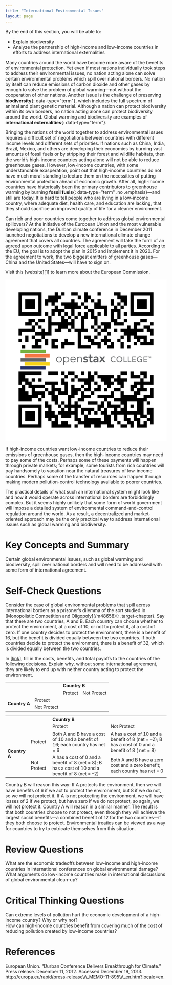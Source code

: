 ```yaml
---
title: "International Environmental Issues"
layout: page
---
```



<div data-type="abstract" markdown="1">
By the end of this section, you will be able to:

* Explain biodiversity
* Analyze the partnership of high-income and low-income countries in efforts to address international externalities

</div>

Many countries around the world have become more aware of the benefits of environmental protection. Yet even if most nations individually took steps to address their environmental issues, no nation acting alone can solve certain environmental problems which spill over national borders. No nation by itself can reduce emissions of carbon dioxide and other gases by enough to solve the problem of global warming—not without the cooperation of other nations. Another issue is the challenge of preserving **biodiversity**{: data-type="term"}, which includes the full spectrum of animal and plant genetic material. Although a nation can protect biodiversity within its own borders, no nation acting alone can protect biodiversity around the world. Global warming and biodiversity are examples of **international externalities**{: data-type="term"}.

Bringing the nations of the world together to address environmental issues requires a difficult set of negotiations between countries with different income levels and different sets of priorities. If nations such as China, India, Brazil, Mexico, and others are developing their economies by burning vast amounts of fossil fuels or by stripping their forest and wildlife habitats, then the world’s high-income countries acting alone will not be able to reduce greenhouse gases. However, low-income countries, with some understandable exasperation, point out that high-income countries do not have much moral standing to lecture them on the necessities of putting environmental protection ahead of economic growth. After all, high-income countries have historically been the primary contributors to greenhouse warming by burning **fossil fuels**{: data-type="term" .no .emphasis}—and still are today. It is hard to tell people who are living in a low-income country, where adequate diet, health care, and education are lacking, that they should sacrifice an improved quality of life for a cleaner environment.

Can rich and poor countries come together to address global environmental spillovers? At the initiative of the European Union and the most vulnerable developing nations, the Durban climate conference in December 2011 launched negotiations to develop a new international climate change agreement that covers all countries. The agreement will take the form of an agreed upon outcome with legal force applicable to all parties. According to the EU, the goal is to adopt the plan in 2015 and implement it in 2020. For the agreement to work, the two biggest emitters of greenhouse gases—China and the United States—will have to sign on.

<div data-type="note" class="economics linkup" markdown="1">
Visit this [website][1] to learn more about the European Commission.

<span data-type="media" data-alt="QR Code representing a URL"> ![QR Code representing a URL](../resources/EC.png) </span>
</div>

If high-income countries want low-income countries to reduce their emissions of greenhouse gases, then the high-income countries may need to pay some of the costs. Perhaps some of these payments will happen through private markets; for example, some tourists from rich countries will pay handsomely to vacation near the natural treasures of low-income countries. Perhaps some of the transfer of resources can happen through making modern pollution-control technology available to poorer countries.

The practical details of what such an international system might look like and how it would operate across international borders are forbiddingly complex. But it seems highly unlikely that some form of world government will impose a detailed system of environmental command-and-control regulation around the world. As a result, a decentralized and market-oriented approach may be the only practical way to address international issues such as global warming and biodiversity.

# Key Concepts and Summary

Certain global environmental issues, such as global warming and biodiversity, spill over national borders and will need to be addressed with some form of international agreement.

# Self-Check Questions

<div data-type="exercise">
<div data-type="problem" markdown="1">
Consider the case of global environmental problems that spill across international borders as a prisoner’s dilemma of the sort studied in [Monopolistic Competition and Oligopoly](/m48658){: .target-chapter}. Say that there are two countries, A and B. Each country can choose whether to protect the environment, at a cost of 10, or not to protect it, at a cost of zero. If one country decides to protect the environment, there is a benefit of 16, but the benefit is divided equally between the two countries. If both countries decide to protect the environment, there is a benefit of 32, which is divided equally between the two countries.

<span data-type="list" data-list-type="enumerated" data-number-style="lower-alpha"><span data-type="item">In [[link]](#Table_12_15), fill in the costs, benefits, and total payoffs to the countries of the following decisions. Explain why, without some international agreement, they are likely to end up with neither country acting to protect the environment. <table id="Table_12_15" summary="Table provides 2 blank rows and 2 blank columns to complete. The top of the table is labeled Country B with 2 corresponding columns labeled Protect and Not Protect. The left of the table is labeled Country A with 2 corresponding rows labeled Protect and Not Protect."><tbody>

<tr>
<td rowspan="2" colspan="2" />
<td colspan="2"><strong>Country B</strong></td>
</tr>

<tr>
<td>Protect</td>
<td>Not Protect</td>
</tr>

<tr>
<td rowspan="2"><strong>Country A</strong></td>
<td>Protect</td>
<td />
<td />
</tr>

<tr>
<td>Not Protect</td>
<td />
<td />
</tr>
</tbody></table>
</span> </span>

</div>
<div data-type="solution" markdown="1">
<table id="Table_12_16" summary="The table has 2 rows and 2 columns. The header row is labeled Country B with 2 columns. The top left situation illustrated is Protect, Protect where both Country A and B have a cost of 10 and a benefit of 16; each country has net = 6. The top right situation illustrated is Not Protect, Protect where Country A has a cost of 10 and a benefit of 8 (net = negative 2). Country B has a cost of 0 and a benefit of 8 (net = 8). The bottom left situation is Protect, Not Protect where Country A has a cost of 0 and a benefit of 8. (net = 8); and Country B has a cost of 10 and a benefit of 8 (net = negative 2). The bottom right situation is Not Protect, Not Protect, where both Country A and B have a zero cost and a zero benefit; each country has net = 0" data-label=""><tbody>
<tr>
<td rowspan="2" colspan="2" />
<td colspan="2"><strong>Country B</strong></td>
</tr>

<tr>
<td>Protect</td>
<td>Not Protect</td>
</tr>

<tr>
<td rowspan="2"><strong>Country A</strong></td>
<td>Protect</td>
<td>Both A and B have a cost of 10 and a benefit of 16; each country has net = 6</td>
<td> A has a cost of 10 and a benefit of 8 (net = –2); B has a cost of 0 and a benefit of 8 ( net = 8)</td>
</tr>

<tr>
<td>Not Protect</td>
<td> A has a cost of 0 and a benefit of 8 (net = 8); B has a cost of 10 and a benefit of 8 (net = –2)</td>
<td>Both A and B have a zero cost and a zero benefit; each country has net = 0</td>
</tr>
</tbody></table>
Country B will reason this way: If A protects the environment, then we will have benefits of 6 if we act to protect the environment, but 8 if we do not, so we will not protect it. If A is not protecting the environment, we will have losses of 2 if we protect, but have zero if we do not protect, so again, we will not protect it. Country A will reason in a similar manner. The result is that both countries choose to not protect, even though they will achieve the largest social benefits—a combined benefit of 12 for the two countries—if they both choose to protect. Environmental treaties can be viewed as a way for countries to try to extricate themselves from this situation.

</div>
</div>

# Review Questions

<div data-type="exercise">
<div data-type="problem" markdown="1">
What are the economic tradeoffs between low-income and high-income countries in international conferences on global environmental damage?

</div>
</div>

<div data-type="exercise">
<div data-type="problem" markdown="1">
What arguments do low-income countries make in international discussions of global environmental clean-up?

</div>
</div>

# Critical Thinking Questions

<div data-type="exercise">
<div data-type="problem" markdown="1">
Can extreme levels of pollution hurt the economic development of a high-income country? Why or why not?

</div>
</div>

<div data-type="exercise">
<div data-type="problem" markdown="1">
How can high-income countries benefit from covering much of the cost of reducing pollution created by low-income countries?

</div>
</div>

# References

European Union. “Durban Conference Delivers Breakthrough for Climate.” Press release. December 11, 2012. Accessed December 19, 2013. http://europa.eu/rapid/press-release\\\_MEMO-11-895\\\_en.htm?locale=en.



[1]: http://openstaxcollege.org/l/EC

